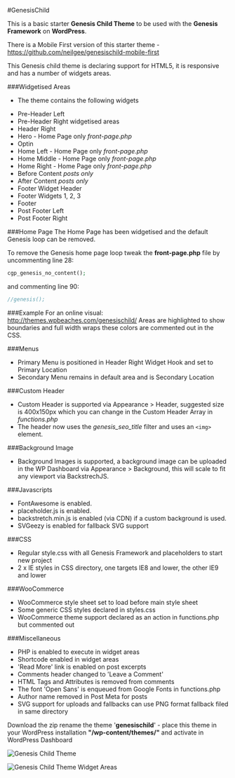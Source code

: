 #GenesisChild

This is a basic starter **Genesis Child Theme** to be used with the **Genesis Framework** on **WordPress**.

There is a Mobile First version of this starter theme - https://github.com/neilgee/genesischild-mobile-first

This Genesis child theme is declaring support for HTML5, it is responsive and has a number of widgets areas.

###Widgetised Areas
- The theme contains the following widgets
* Pre-Header Left
* Pre-Header Right widgetised areas
* Header Right
* Hero - Home Page only *front-page.php*
* Optin
* Home Left - Home Page only *front-page.php*
* Home Middle - Home Page only *front-page.php*
* Home Right - Home Page only *front-page.php*
* Before Content *posts only*
* After Content *posts only*
* Footer Widget Header
* Footer Widgets 1, 2, 3
* Footer
* Post Footer Left
* Post Footer Right

###Home Page
The Home Page has been widgetised and the default Genesis loop can be removed.


To remove the Genesis home page loop tweak the **front-page.php** file by uncommenting line 28:
```php
cgp_genesis_no_content();
```

and commenting line 90:
```php
//genesis();
```

###Example
For an online visual:
http://themes.wpbeaches.com/genesischild/
Areas are highlighted to show boundaries and full width wraps these colors are commented out in the CSS.

###Menus
- Primary Menu is positioned in Header Right Widget Hook and set to Primary Location
- Secondary Menu remains in default area and is Secondary Location

###Custom Header
- Custom Header is supported via Appearance > Header, suggested size is 400x150px which you can change in the Custom Header Array in *functions.php*
- The header now uses the *genesis_seo_title* filter and uses an `<img>` element.

###Background Image
- Background Images is supported, a background image can be uploaded in the WP Dashboard via Appearance > Background, this will scale to fit any viewport via BackstrechJS.

###Javascripts
- FontAwesome is enabled.
- placeholder.js is enabled.
- backstretch.min.js is enabled (via CDN) if a custom background is used.
- SVGeezy is enabled for fallback SVG support

###CSS
- Regular style.css with all Genesis Framework and placeholders to start new project
- 2 x IE styles in CSS directory, one targets IE8 and lower, the other IE9 and lower

###WooCommerce
- WooCommerce style sheet set to load before main style sheet
- Some generic CSS styles declared in styles.css
- WooCommerce theme support declared as an action in functions.php but commented out

###Miscellaneous
- PHP is enabled to execute in widget areas
- Shortcode enabled in widget areas
- 'Read More' link is enabled on post excerpts
- Comments header changed to 'Leave a Comment'
- HTML Tags and Attributes is removed from comments
- The font 'Open Sans' is enqueued from Google Fonts in functions.php
- Author name removed in Post Meta for posts
- SVG support for uploads and fallbacks can use PNG format fallback filed in same directory

Download the zip rename the theme '**genesischild**' - place this theme in your WordPress installation **"/wp-content/themes/"** and activate in WordPress Dashboard

![Genesis Child Theme](http://coolestguidesontheplanet.com/wp-content/themes/gee/images/genesis-markedup2.png)

![Genesis Child Theme Widget Areas](http://coolestguidesontheplanet.com/wp-content/themes/gee/images/genesischild-widgets1.png)


